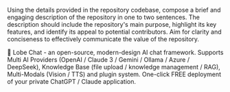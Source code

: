 Using the details provided in the repository codebase, compose a brief and engaging description of the repository in one to two sentences. The description should include the repository's main purpose, highlight its key features, and identify its appeal to potential contributors. Aim for clarity and conciseness to effectively communicate the value of the repository.

<example>
<answer>
🤯 Lobe Chat - an open-source, modern-design AI chat framework. Supports Multi AI Providers (OpenAI / Claude 3 / Gemini / Ollama / Azure / DeepSeek), Knowledge Base (file upload / knowledge management / RAG), Multi-Modals (Vision / TTS) and plugin system. One-click FREE deployment of your private ChatGPT / Claude application.
</answer>
</example>

